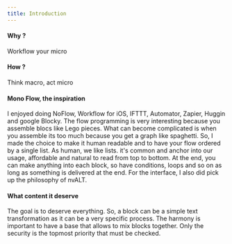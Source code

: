 ```yaml
---
title: Introduction
---
```


#### Why ?

Workflow your micro

#### How ?

Think macro, act micro

#### Mono Flow, the inspiration

I enjoyed doing NoFlow, Workflow for iOS, IFTTT, Automator, Zapier,
Huggin and google Blocky. The flow programming is very interesting
because you assemble blocs like Lego pieces. What can become complicated
is when you assemble its too much because you get a graph like
spaghetti. So, I made the choice to make it human readable and to have
your flow ordered by a single list. As human, we like lists. it's common
and anchor into our usage, affordable and natural to read from top to
bottom. At the end, you can make anything into each block, so have
conditions, loops and so on as long as something is delivered at the
end. For the interface, I also did pick up the philosophy of nvALT.

#### What content it deserve

The goal is to deserve everything. So, a block can be a simple text
transformation as it can be a very specific process. The harmony is
important to have a base that allows to mix blocks together. Only the
security is the topmost priority that must be checked.
